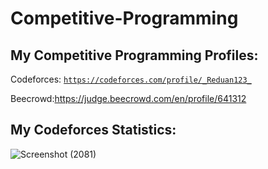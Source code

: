 # Competitive-Programming
## My Competitive Programming Profiles:
Codeforces: [`https://codeforces.com/profile/_Reduan123_`](https://codeforces.com/profile/_Reduan123_)

Beecrowd:https://judge.beecrowd.com/en/profile/641312

## My Codeforces Statistics:
![Screenshot (2081)](https://github.com/user-attachments/assets/5d7fb7bf-9b0a-4180-8451-7a1dcbffaa55)
